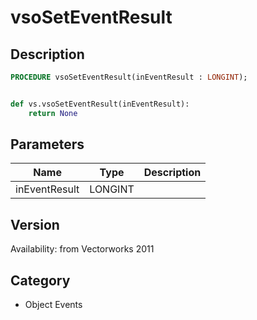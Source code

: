 # vsoSetEventResult

## Description
```pascal
PROCEDURE vsoSetEventResult(inEventResult : LONGINT);
```

```python

def vs.vsoSetEventResult(inEventResult):
    return None
```

## Parameters
|Name|Type|Description|
|---|---|---|
|inEventResult|LONGINT||

## Version
Availability: from Vectorworks 2011
## Category
* Object Events

